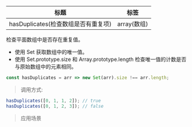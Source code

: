|  标题   | 标签  |
|  ----  | ----  |
| hasDuplicates(检查数组是否有重复项) | array(数组) |

检查平面数组中是否存在重复值。

* 使用 Set 获取数组中的唯一值。
* 使用 Set.prototype.size 和 Array.prototype.length 检查唯一值的计数是否与原始数组中的元素相同。

```js
const hasDuplicates = arr => new Set(arr).size !== arr.length;
```

> 调用方式:

```js
hasDuplicates([0, 1, 1, 2]); // true
hasDuplicates([0, 1, 2, 3]); // false
```


> 应用场景















